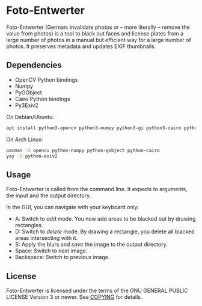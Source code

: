 # Foto-Entwerter

Foto-Entwerter (German: invalidate photos or – more literally – remove the value from photos)
is a tool to black out faces and license plates from a large number of photos in a
manual but efficient way for a large number of photos. It preserves metadata and updates
EXIF thumbnails.

## Dependencies

* OpenCV Python bindings
* Numpy
* PyGObject
* Cairo Python bindings
* Py3Exiv2

On Debian/Ubuntu:

```sh
apt install python3-opencv python3-numpy python3-gi python3-cairo python3-py3exiv2
```

On Arch Linux:

```sh
pacman -S opencv python-numpy python-gobject python-cairo
yay -S python-exiv2
```

## Usage

Foto-Entwerter is called from the command line. It expects to arguments, the input and the output directory.

In the GUI, you can navigate with your keyboard only:

* A: Switch to *add* mode. You now add areas to be blacked out by drawing rectangles.
* D: Switch to *delete* mode. By drawing a rectangle, you delete all blacked areas intersecting with it.
* S: Apply the blurs and *save* the image to the output directory.
* Space: Switch to next image.
* Backspace: Switch to previous image.

## License

Foto-Entwerter is licensed under the terms of the GNU GENERAL PUBLIC LICENSE Version 3 or newer.
See [COPYING](COPYING) for details.
